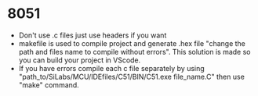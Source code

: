 # 8051
* Don't use .c files just use headers if you want
* makefile is used to compile project and generate .hex file "change the path and files name to compile without errors". This solution is made so you can build your project in VScode.
* If you have errors compile each c file separately by using "path_to/SiLabs/MCU/IDEfiles/C51/BIN/C51.exe file_name.C" then use "make" command.
